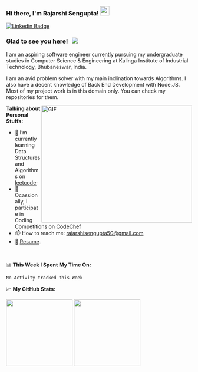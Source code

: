 ### Hi there, I'm Rajarshi Sengupta! <img src="https://media.giphy.com/media/hvRJCLFzcasrR4ia7z/giphy.gif" width="25px">

[![Linkedin Badge](https://img.shields.io/badge/-LinkedIn-0e76a8?style=flat-square&logo=Linkedin&logoColor=white)](https://www.linkedin.com/in/rajarshisg/)

### Glad to see you here! &nbsp; ![](https://visitor-badge.glitch.me/badge?page_id=rajarshisg.rajarshisg)

I am an aspiring software engineer currently pursuing my undergraduate studies in Computer Science & Engineering at Kalinga Institute of Industrial Technology, Bhubaneswar, India.

I am an avid problem solver with my main inclination towards Algorithms. I also have a decent knowledge of Back End Development with Node.JS. Most of my project work is in this domain only. You can check my repositories for them. 

<img align="right" alt="GIF" src="https://github.com/Gapur/Gapur/blob/master/coding.gif?raw=true" width="408" height="318" />
  

**Talking about Personal Stuffs:**

- 🚀 I’m currently learning Data Structures and Algorithms on [leetcode](https://leetcode.com/rajarshisg);
- 🚀 Ocassionally, I participate in Coding Competitions on [CodeChef](https://www.codechef.com/users/rajcodes)
- 📫 How to reach me: rajarshisengupta50@gmail.com
- 📝 [Resume](https://drive.google.com/file/d/1ant-ApcfG4kT3r1jvPdMZ08zwReqEmOH/view).

</br>

📊 **This Week I Spent My Time On:**
<!--START_SECTION:waka-->
```text
No Activity tracked this Week
```
<!--END_SECTION:waka-->


📈 **My GitHub Stats:**

<p>
  <img height="180em" src="https://github-readme-stats.vercel.app/api?username=rajarshisg&show_icons=true&hide_border=true&&count_private=true&include_all_commits=true" />
  <img height="180em" src="https://github-readme-stats.vercel.app/api/top-langs/?username=rajarshisg&exclude_repo=KNN-Image-Classification&show_icons=true&hide_border=true&layout=compact&langs_count=8"/>
</p>

